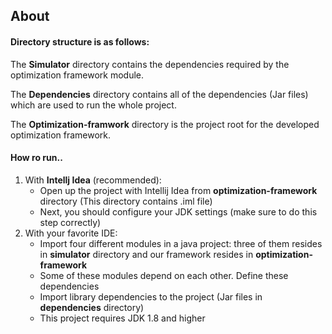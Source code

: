## About
#### Directory structure is as follows:

The **Simulator** directory contains the dependencies required by the optimization framework module.

The **Dependencies** directory contains all of the dependencies (Jar files) which are used to run the whole project.

The **Optimization-framwork** directory is the project root for the developed optimization framework.

#### How ro run..
1. With **Intellj Idea** (recommended):
    - Open up the project with Intellij Idea from  **optimization-framework** directory (This directory contains .iml file)
    - Next, you should configure your JDK settings (make sure to do this step correctly)
2. With your favorite IDE: 
    - Import four different modules in a java project: three of them resides in **simulator** directory and our framework resides in **optimization-framework**
    - Some of these modules depend on each other. Define these dependencies
    - Import library dependencies to the project (Jar files in **dependencies** directory)
    - This project requires JDK 1.8 and higher
